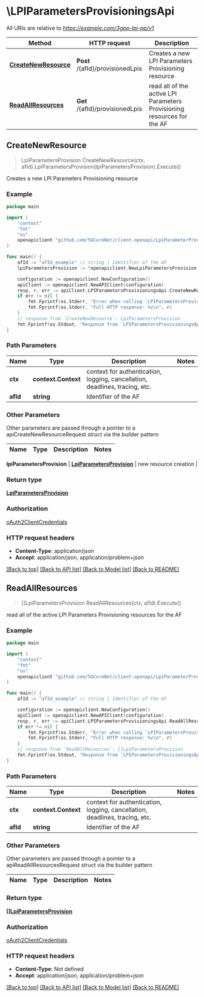 # \LPIParametersProvisioningsApi

All URIs are relative to *https://example.com/3gpp-lpi-pp/v1*

Method | HTTP request | Description
------------- | ------------- | -------------
[**CreateNewResource**](LPIParametersProvisioningsApi.md#CreateNewResource) | **Post** /{afId}/provisionedLpis | Creates a new LPI Parameters Provisioning resource
[**ReadAllResources**](LPIParametersProvisioningsApi.md#ReadAllResources) | **Get** /{afId}/provisionedLpis | read all of the active LPI Parameters Provisioning resources for the AF



## CreateNewResource

> LpiParametersProvision CreateNewResource(ctx, afId).LpiParametersProvision(lpiParametersProvision).Execute()

Creates a new LPI Parameters Provisioning resource

### Example

```go
package main

import (
    "context"
    "fmt"
    "os"
    openapiclient "github.com/5GCoreNet/client-openapi/LpiParameterProvision"
)

func main() {
    afId := "afId_example" // string | Identifier of the AF
    lpiParametersProvision := *openapiclient.NewLpiParametersProvision(*openapiclient.NewLpi(*openapiclient.NewLocationPrivacyInd()), "SuppFeat_example") // LpiParametersProvision | new resource creation

    configuration := openapiclient.NewConfiguration()
    apiClient := openapiclient.NewAPIClient(configuration)
    resp, r, err := apiClient.LPIParametersProvisioningsApi.CreateNewResource(context.Background(), afId).LpiParametersProvision(lpiParametersProvision).Execute()
    if err != nil {
        fmt.Fprintf(os.Stderr, "Error when calling `LPIParametersProvisioningsApi.CreateNewResource``: %v\n", err)
        fmt.Fprintf(os.Stderr, "Full HTTP response: %v\n", r)
    }
    // response from `CreateNewResource`: LpiParametersProvision
    fmt.Fprintf(os.Stdout, "Response from `LPIParametersProvisioningsApi.CreateNewResource`: %v\n", resp)
}
```

### Path Parameters


Name | Type | Description  | Notes
------------- | ------------- | ------------- | -------------
**ctx** | **context.Context** | context for authentication, logging, cancellation, deadlines, tracing, etc.
**afId** | **string** | Identifier of the AF | 

### Other Parameters

Other parameters are passed through a pointer to a apiCreateNewResourceRequest struct via the builder pattern


Name | Type | Description  | Notes
------------- | ------------- | ------------- | -------------

 **lpiParametersProvision** | [**LpiParametersProvision**](LpiParametersProvision.md) | new resource creation | 

### Return type

[**LpiParametersProvision**](LpiParametersProvision.md)

### Authorization

[oAuth2ClientCredentials](../README.md#oAuth2ClientCredentials)

### HTTP request headers

- **Content-Type**: application/json
- **Accept**: application/json, application/problem+json

[[Back to top]](#) [[Back to API list]](../README.md#documentation-for-api-endpoints)
[[Back to Model list]](../README.md#documentation-for-models)
[[Back to README]](../README.md)


## ReadAllResources

> []LpiParametersProvision ReadAllResources(ctx, afId).Execute()

read all of the active LPI Parameters Provisioning resources for the AF

### Example

```go
package main

import (
    "context"
    "fmt"
    "os"
    openapiclient "github.com/5GCoreNet/client-openapi/LpiParameterProvision"
)

func main() {
    afId := "afId_example" // string | Identifier of the AF

    configuration := openapiclient.NewConfiguration()
    apiClient := openapiclient.NewAPIClient(configuration)
    resp, r, err := apiClient.LPIParametersProvisioningsApi.ReadAllResources(context.Background(), afId).Execute()
    if err != nil {
        fmt.Fprintf(os.Stderr, "Error when calling `LPIParametersProvisioningsApi.ReadAllResources``: %v\n", err)
        fmt.Fprintf(os.Stderr, "Full HTTP response: %v\n", r)
    }
    // response from `ReadAllResources`: []LpiParametersProvision
    fmt.Fprintf(os.Stdout, "Response from `LPIParametersProvisioningsApi.ReadAllResources`: %v\n", resp)
}
```

### Path Parameters


Name | Type | Description  | Notes
------------- | ------------- | ------------- | -------------
**ctx** | **context.Context** | context for authentication, logging, cancellation, deadlines, tracing, etc.
**afId** | **string** | Identifier of the AF | 

### Other Parameters

Other parameters are passed through a pointer to a apiReadAllResourcesRequest struct via the builder pattern


Name | Type | Description  | Notes
------------- | ------------- | ------------- | -------------


### Return type

[**[]LpiParametersProvision**](LpiParametersProvision.md)

### Authorization

[oAuth2ClientCredentials](../README.md#oAuth2ClientCredentials)

### HTTP request headers

- **Content-Type**: Not defined
- **Accept**: application/json, application/problem+json

[[Back to top]](#) [[Back to API list]](../README.md#documentation-for-api-endpoints)
[[Back to Model list]](../README.md#documentation-for-models)
[[Back to README]](../README.md)

